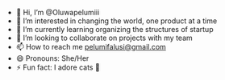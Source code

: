 - 👋 Hi, I’m @Oluwapelumiii
- 👀 I’m interested in changing the world, one product at a time 
- 🌱 I’m currently learning organizing the structures of startup
- 💞️ I’m looking to collaborate on projects with my team
- 📫 How to reach me pelumifalusi@gmail.com
- 😄 Pronouns: She/Her
- ⚡ Fun fact: I adore cats 🥰

<!---
Oluwapelumiii/Oluwapelumiii is a ✨ special ✨ repository because its `README.md` (this file) appears on your GitHub profile.
You can click the Preview link to take a look at your changes.
--->
